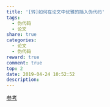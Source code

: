 ```yaml
---
title: '[转]如何在论文中优雅的插入伪代码'
tags:
  - 伪代码
  - 论文
share: true
categories:
  - 论文
  - 伪代码
reward: true
comment: true
top: 2
date: 2019-04-24 10:52:52
description:
---
```






[参考](<https://www.neusncp.com/user/blog?id=151>)



<!--more-->